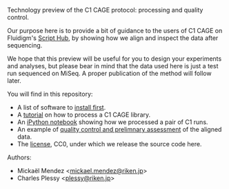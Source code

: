 Technology preview of the C1 CAGE protocol: processing and quality control.

Our purpose here is to provide a bit of guidance to the users of C1 CAGE on Fluidigm's [Script Hub](https://www.fluidigm.com/c1openapp/scripthub), by showing how we align and inspect the data after sequencing.

We hope that this preview will be useful for you to design your experiments and analyses, but please bear in mind that the data used here is just a test run sequenced on MiSeq.  A proper publication of the method will follow later.

You will find in this repository:

 - A list of software to [install first](prerequisite.md).
 - A [tutorial](tutorial.md) on how to process a C1 CAGE library.
 - An [iPython notebook](OP-WORKFLOW-CAGEscan-short-reads-v2.0.ipynb) showing how we processed a pair of C1 runs.
 - An example of [quality control and prelimnary assessment](QC.md) of the aligned data.
 - The [license](LICENSE), CC0, under which we release the source code here.

Authors:

 - Mickaël Mendez <<mickael.mendez@riken.jp>>
 - Charles Plessy <<plessy@riken.jp>>
